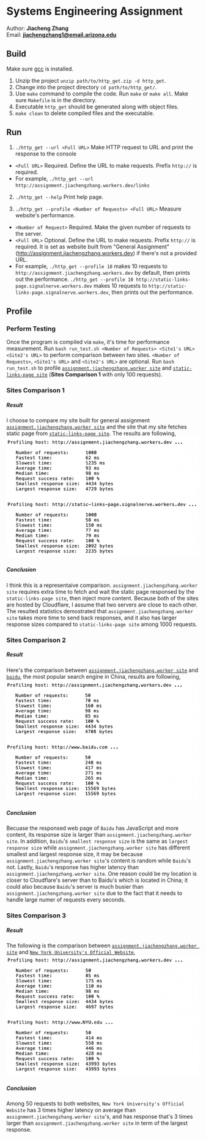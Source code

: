 # Systems Engineering Assignment
Author: **Jiacheng Zhang** </br >
Email:  **jiachengzhang1@email.arizona.edu**

## Build
Make sure [gcc](https://gcc.gnu.org/install/) is installed.
1. Unzip the project `unzip path/to/http_get.zip -d http_get`.
2. Change into the project directory `cd path/to/http_get/`.
3. Use `make` command to compile the code. Run `make` or `make all`. Make sure `Makefile` is in the directory.
4. Executable `http_get` should be generated along with object files.
5. `make clean` to delete compiled files and the executable.

## Run

1. `./http_get --url <Full URL>` Make HTTP request to URL and print the response to the console

- `<Full URL>` Required. Define the URL to make requests. Prefix `http://` is required.
- For example, `./http_get --url http://assignment.jiachengzhang.workers.dev/links`

2. `./http_get --help` Print help page.

3. `./http_get --profile <Number of Requests> <Full URL>` Measure website's performance.

- `<Number of Request>` Required. Make the given number of requests to the server.
- `<Full URL>` Optional. Define the URL to make requests. Prefix `http://` is required. It is set as website built from "General Assignment" (http://assignment.jiachengzhang.workers.dev) if there's not a provided URL.
- For example, `./http_get --profile 10` makes 10 requests to `http://assignment.jiachengzhang.workers.dev` by default, then prints out the performance. `./http_get --profile 10 http://static-links-page.signalnerve.workers.dev` makes 10 requests to `http://static-links-page.signalnerve.workers.dev`, then prints out the performance.

## Profile

### Perform Testing
Once the program is compiled via `make`, it's time for performance measurement. Run `bash run_test.sh <Number of Requests> <Site1's URL> <Site2's URL>` to perform comparison between two sites. `<Number of Requests>`, `<Site1's URL>` and `<Site2's URL>` are optional. Run `bash run_test.sh` to profile [`assignment.jiachengzhang.worker site`](http://assignment.jiachengzhang.workers.dev) and [`static-links-page site`](http://static-links-page.signalnerve.workers.dev) (**Sites Comparison 1** with only 100 requests).

### Sites Comparison 1
##### Result
I choose to compare my site built for general assignment [`assignment.jiachengzhang.worker site`](http://assignment.jiachengzhang.workers.dev) and the site that my site fetches static page from [`static-links-page site`](http://static-links-page.signalnerve.workers.dev). The results are following,
![Comparison1](comparison1.png)
##### Conclusion
I think this is a representaive comparison. `assignment.jiachengzhang.worker site` requires extra time to fetch and wait the static page responsed by the `static-links-page site`, then inject more content. Because both of the sites are hosted by Cloudflare, I assume that two servers are close to each other. The resulted statistics demostrated that `assignment.jiachengzhang.worker site` takes more time to send back responses, and it also has larger response sizes compared to `static-links-page site` among 1000 requests.
### Sites Comparison 2
##### Result
Here's the comparison between [`assignment.jiachengzhang.worker site`](http://assignment.jiachengzhang.workers.dev) and [`baidu`](http://www.baidu.com), the most popular search engine in China, results are following,
![Comparison2](comparison2.png)
##### Conclusion
Becuase the responsed web page of `Baidu` has JavaScript and more content, its response size is larger than `assignment.jiachengzhang.worker site`. In addition, `Baidu`'s `smallest response size` is the same as `largest response size` while `assignment.jiachengzhang.worker site` has different smallest and largest response size, it may be because `assignment.jiachengzhang.worker site`'s content is random while `Baidu`'s not. Lastly, `Baidu`'s response has higher latency than `assignment.jiachengzhang.worker site`. One reason could be my location is closer to Cloudflare's server than to Baidu's which is located in China; it could also because `Baidu`'s server is much busier than `assignment.jiachengzhang.worker site` due to the fact that it needs to handle large numer of requests every seconds.
### Sites Comparison 3
##### Result
The following is the comparison between [`assignment.jiachengzhang.worker site`](http://assignment.jiachengzhang.workers.dev) and [`New York University's Official Website`](http://www.NYU.edu),
![Comparison3](comparison3.png)
##### Conclusion
Among 50 requests to both websites, `New York University's Official Website` has 3 times higher latency on average than `assignment.jiachengzhang.worker site`'s, and has response that's 3 times larger than `assignment.jiachengzhang.worker site` in term of the largest response.
